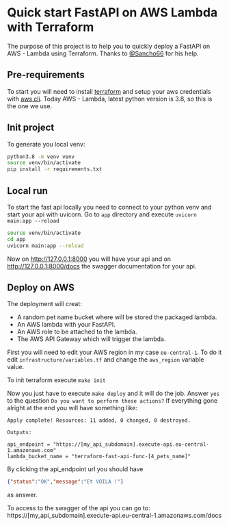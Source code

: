 # Quick start FastAPI on AWS Lambda with Terraform
The purpose of this project is to help you to quickly deploy a FastAPI
on AWS - Lambda using Terraform. Thanks to [@Sancho66](https://github.com/Sancho66) for his help.

## Pre-requirements
To start you will need to install [terraform](https://www.terraform.io/downloads) and setup
your aws credentials with [aws cli](https://docs.aws.amazon.com/cli/latest/userguide/getting-started-install.html).
Today AWS - Lambda, latest python version is 3.8, so this is the one we use.

## Init project
To generate you local venv:
```bash
python3.8 -m venv venv
source venv/bin/activate 
pip install -r requirements.txt
```

## Local run
To start the fast api locally you need to connect to your python venv
and start your api with uvicorn.
Go to `app` directory and execute `uvicorn main:app --reload`

```bash
source venv/bin/activate
cd app
uvicorn main:app --reload
```

Now on http://127.0.0.1:8000 you will have your api and on http://127.0.0.1:8000/docs
the swagger documentation for your api.

## Deploy on AWS
The deployment will creat:
- A random pet name bucket where will be stored the packaged lambda.
- An AWS lambda with your FastAPI.
- An AWS role to be attached to the lambda.
- The AWS API Gateway which will trigger the lambda.

First you will need to edit your AWS region in my case
`eu-central-1`. To do it edit `infrastructure/variables.tf` and change
the `aws_region` variable value.

To init terraform execute `make init`

Now you just have to execute `make deploy` and it will do the job. 
Answer `yes` to the question `Do you want to perform these actions?`
If everything gone alright at the end you will have something like:

```
Apply complete! Resources: 11 added, 0 changed, 0 destroyed.

Outputs:

api_endpoint = "https://[my_api_subdomain].execute-api.eu-central-1.amazonaws.com"
lambda_bucket_name = "terraform-fast-api-func-[4_pets_name]"
```
By clicking the api_endpoint url you should have
```json
{"status":"OK","message":"Et VOILA !"}
```
as answer.

To access to the swagger of the api you can go to:
https://[my_api_subdomain].execute-api.eu-central-1.amazonaws.com/docs